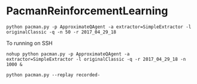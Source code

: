 # PacmanReinforcementLearning
`python pacman.py -p ApproximateQAgent -a extractor=SimpleExtractor -l originalClassic -q -n 50 -r 2017_04_29_18`

To running on SSH

`nohup python pacman.py -p ApproximateQAgent -a extractor=SimpleExtractor -l originalClassic -q -r 2017_04_29_18 -n 1000 &`

`python pacman.py --replay recorded-`
